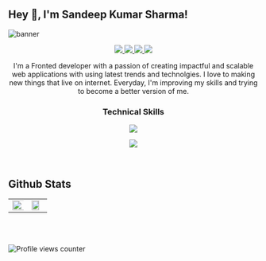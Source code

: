 ## Hey 👋, I'm Sandeep Kumar Sharma!  
  

![banner]([https://github.com/amrahs02/amrahs02/blob/main/Sandeep%20Sharma.gif])

<p align="center"> 
  <a href="https://twitter.com/amrahs02">
    <img src="https://img.shields.io/badge/Twitter-465149?style=for-the-badge"/>
    
  </a>
  
   <a href="https://amrahs02.github.io/portfolio_modified">
    <img src="https://img.shields.io/badge/Portfolio-465149?style=for-the-badge"/>
  </a>
  
  <a href="https://www.linkedin.com/in/sandeepsharma2183">
    <img src="https://img.shields.io/badge/LinkedIn-465149?style=for-the-badge"/>
  </a>
  
   <a href="mailto:sandeepsharma2183@gmail.com">
    <img src="https://img.shields.io/badge/Email-465149?style=for-the-badge"/>
  </a>
 
</p>

<p align="center"> I'm a Fronted developer with a passion of creating impactful and scalable web applications with using latest trends and technolgies. I love to making new things that live on internet. Everyday, I'm improving my skills and trying to become a better version of me.</p>


### <p align="center">Technical Skills</p>

<p align="center">
  <a href="https://amrahs02.github.io/portfolio_modified">
    <img src="https://skillicons.dev/icons?i=js,react,c,arduino,cpp,firebase,next,redux," />
  </a>
</p>
<p align="center">
  <a href="https://amrahs02.github.io/portfolio_modified">
    <img src="https://skillicons.dev/icons?i=html,css,bootstrap,tailwind,figma,git,github,vercel,materialui,vscode,linux,mysql," />
  </a>
</p>
<br/>  


## Github Stats  
<table><tr><td valign="top" width="50%">

<img src="https://github-readme-stats.vercel.app/api?username=amrahs02&show_icons=true&count_private=true&hide_border=true" align="left" style="width: 120%" />

</td><td valign="top" width="100%">

<img src="https://github-readme-stats.vercel.app/api/top-langs/?username=amrahs02&hide_border=true&layout=compact" align="left" style="width: 80%" />

</td></tr></table>  

<br/>  

  

<br/>  

![Profile views counter](https://komarev.com/ghpvc/?username=amrahs02&&style=flat-square)  
